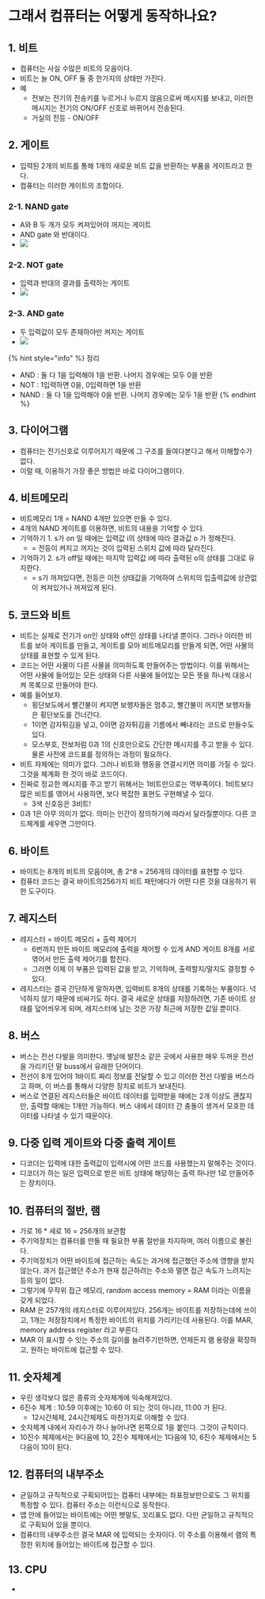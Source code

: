 # 그래서 컴퓨터는 어떻게 동작하나요?

## 1. 비트&#x20;

* 컴퓨터는 사실 수많은 비트의 모음이다.&#x20;
* 비트는 늘 ON, OFF 둘 중 한가지의 상태만 가진다.&#x20;
* 예
  * 전보는 전기의 전송키를 누르거나 누르지 않음으로써 메시지를 보내고, 이러한 메시지는 전기의 ON/OFF 신호로 바뀌어서 전송된다.&#x20;
  * 거실의 전등 - ON/OFF&#x20;



## 2. 게이트&#x20;

* 입력된 2개의 비트를 통해 1개의 새로운 비트 값을 반환하는 부품을 게이트라고 한다.&#x20;
* 컴퓨터는 이러한 게이트의 조합이다.&#x20;

### 2-1. NAND gate

* A와 B 두 개가 모두 켜져있어야 꺼지는 게이트&#x20;
* AND gate 와 반대이다.
* &#x20;![](<../../.gitbook/assets/image (1) (3).png>)

### 2-2. NOT gate

* 입력과 반대의 결과를 출력하는 게이트&#x20;
* ![](<../../.gitbook/assets/image (5).png>)

### 2-3. AND gate&#x20;

* 두 입력값이 모두 존재하야만 켜지는 게이트&#x20;
* ![](<../../.gitbook/assets/image (4).png>)



{% hint style="info" %}
정리&#x20;

* AND : 둘 다 1을 입력해야 1을 반환. 나머지 경우에는 모두 0을 반환
* NOT : 1입력하면 0을, 0입력하면 1을 반환&#x20;
* NAND : 둘 다 1을 입력해야 0을 반환. 나머지 경우에는 모두 1을 반환&#x20;
{% endhint %}



## 3. 다이어그램

* 컴퓨터는 전기신호로 이루어지기 때문에 그 구조를 들여다본다고 해서 이해할수가 없다.&#x20;
* 이럴 때, 이용하기 가장 좋은 방법은 바로 다이어그램이다.&#x20;



## 4. 비트메모리&#x20;

* 비트메모리 1개 = NAND 4개만 있으면 만들 수 있다.&#x20;
* 4개의 NAND 게이트를 이용하면, 비트의 내용을 기억할 수 있다.&#x20;
* 기억하기 1. s가 on 일 때에는 입력값 i의 상태에 따라 결과값 o 가 정해진다.&#x20;
  * \= 전등이 켜지고 꺼지는 것이 입력된 스위치 값에 따라 달라진다.&#x20;
* 기억하기 2. s가 off일 때에는 마지막 입력값 i에 따라 출력된 o의 상태를 그대로 유지한다.&#x20;
  * \= s가 꺼져있다면, 전등은 이전 상태값을 기억하여 스위치의 입출력값에 상관없이 켜져있거나 꺼져있게 된다.&#x20;

## 5. 코드와 비트&#x20;

* 비트는 실제로 전기가 on인 상태와 off인 상태를 나타낼 뿐이다. 그러나 이러한 비트를 보아 게이트를 만들고, 게이트를 모아 비트메모리를 만들게 되면, 어떤 사물의 상태를 표현할 수 있게 된다.&#x20;
* 코드는 어떤 사물이 다른 사물을 의미하도록 만들어주는 방법이다. 이를 위해서는 어떤 사물에 들어있는 모든 상태와 다른 사물에 들어있는 모든 뜻을 하나씩 대응시켜 목록으로 만들어야 한다.&#x20;
* 예를 들어보자.&#x20;
  * 횡단보도에서 빨간불이 켜지면 보행자들은 멈추고, 빨간불이 꺼지면 보행자들은 횡단보도를 건너간다.&#x20;
  * 1이면 감자튀김을 넣고, 0이면 감자튀김을 기름에서 빼내라는 코드로 만들수도 있다.&#x20;
  * 모스부호, 전보처럼 0과 1의 신호만으로도 간단한 메시지를 주고 받을 수 있다. 물론 사전에 코드표를 정의하는 과정이 필요하다.&#x20;
* 비트 자체에는 의미가 없다. 그러나 비트와 행동을 연결시키면 의미를 가질 수 있다. 그것을 체계화 한 것이 바로 코드이다.&#x20;
* 진짜로 정교한 메시지를 주고 받기 위해서는 1비트만으로는 역부족이다. 1비트보다 많은 비트를 엮어서 사용하면, 보다 복잡한 표현도 구현해낼 수 있다.&#x20;
  * 3색 신호등은 3비트!
* 0과 1은 아무 의미가 없다. 의미는 인간이 정의하기에 따라서 달라질뿐이다. 다른 코드체계를 세우면 그만이다. &#x20;

## 6. 바이트&#x20;

* 바이트는 8개의 비트의 모음이며, 총 2^8 = 256개의 데이터를 표현할 수 있다.&#x20;
* 컴퓨터 코드는 결국 바이트의256가지 비트 패턴에다가 어떤 다른 것을 대응하기 위한 도구이다.&#x20;

## 7. 레지스터

* 레지스터 = 바이트 메모리 + 출력 제어기&#x20;
  * 6번까지 만든 바이트 메모리에 출력을 제어할 수 있게 AND 게이트 8개를 서로 엮어서 만든 출력 제어기를 합친다.&#x20;
  * 그러면 이제 이 부품은 입력된 값을 받고, 기억하며, 출력할지/말지도 결정할 수 있다.&#x20;
* 레지스터는 결국 간단하게 말하자면, 입력비트 8개의 상태를 기록하는 부품이다. 넉넉하지 않기 때문에 비싸기도 하다. 결국 새로운 상태를 저장하려면, 기존 바이트 상태를 덮어씌우게 되며, 레지스터에 남는 것은 가장 최근에 저장한 값일 뿐이다.&#x20;

## 8. 버스&#x20;

* 버스는 전선 다발을 의미한다. 옛날에 발전소 같은 곳에서 사용한 매우 두꺼운 전선을 가리키던 말 buss에서 유래한 단어이다.&#x20;
* 전선이 8개 있어야 1바이트 짜리 정보를 전달할 수 있고 이러한 전선 다발을 버스라고 하며, 이 버스를 통해서 다양한 장치로 비트가 보내진다.&#x20;
* 버스로 연결된 레지스터들은 바이트 데이터를 입력받을 때에는 2개 이상도 괜찮지만, 출력할 때에는 1개만 가능하다. 버스 내에서 데이터 간 충돌이 생겨서 모호한 데이터를 나타낼 수 있기 때문이다.&#x20;

## 9. 다중 입력 게이트와 다중 출력 게이트&#x20;

* 디코더는 입력에 대한 출력값이 입력시에 어떤 코드를 사용했는지 말해주는 것이다.&#x20;
* 디코더가 하는 일은 입력으로 받은 비트 상태에 해당하는 출력 하나만 1로 만들어주는 장치이다.&#x20;



## 10. 컴퓨터의 절반, 램&#x20;

* 가로 16 \* 세로 16 = 256개의 보관함
* 주기억장치는 컴퓨터를 만들 때 필요한 부품 절반을 차지하며, 여러 이름으로 불린다.&#x20;
* 주기억장치가 어떤 바이트에 접근하는 속도는 과거에 접근했던 주소에 영향을 받지 않는다. 과거 접근했던 주소가 현재 접근하려는 주소와 멀면 접근 속도가 느려지는 등의 일이 없다.&#x20;
* 그렇기에 무작위 접근 메모리, random access memory = RAM 이라는 이름을 갖게 되었다.&#x20;
* RAM 은 257개의 레지스터로 이루어져있다. 256개는 바이트를 저장하는데에 쓰이고, 1개는 저장장치에서 특정한 바이트의 위치를 가리키는데 사용된다. 이를 MAR, memory address register 라고 부른다.&#x20;
* MAR 이 표시할 수 잇는 주소의 길이를 늘려주기만하면, 언제든지 램 용량을 확장하고, 원하는 바이트에 접근할 수 있다. &#x20;

## 11. 숫자체계

* 우린 생각보다 많은 종류의 숫자체계에 익숙해져있다.&#x20;
* 6진수 체계 : 10:59 이후에는 10:60 이 되는 것이 아니라, 11:00 가 된다.&#x20;
  * 12시간체제, 24시간체제도 마찬가지로 이해할 수 있다.&#x20;
* 숫자체계 내에서 자리수가 하나 늘어나면 왼쪽으로 1을 붙인다. 그것이 규칙이다.&#x20;
* 10진수 체제에서는 9다음에 10, 2진수 체제에서는 1다음에 10, 6진수 체제에서는 5다음이 10이 된다.&#x20;

## 12. 컴퓨터의 내부주소

* 균일하고 규칙적으로 구획되어있는 컴퓨터 내부에는 좌표정보만으로도 그 위치를 특정할 수 있다. 컴퓨터 주소는 이런식으로 동작한다.&#x20;
* 앱 안에 들어있는 바이트에는 어떤 팻말도, 꼬리표도 없다. 다만 균일하고 규칙적으로 구획되어 있을 뿐이다.&#x20;
* 컴퓨터의 내부주소란 결국 MAR 에 입력되는 숫자이다. 이 주소를 이용해서 램의 특정한 위치에 들어있는 바이트에 접근할 수 있다.&#x20;

## 13. CPU

*
